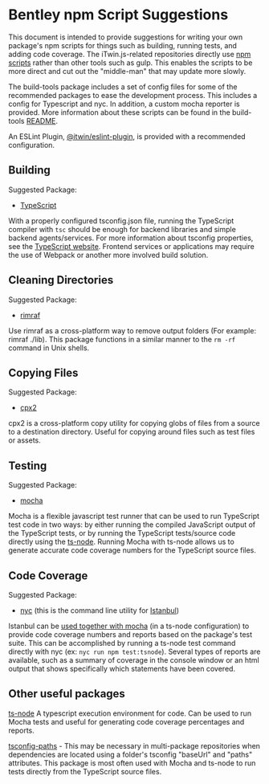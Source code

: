 # Bentley npm Script Suggestions

This document is intended to provide suggestions for writing your own package's npm scripts for things such as building, running tests, and adding code coverage. The iTwin.js-related repositories directly use [npm scripts](https://docs.npmjs.com/cli/v8/using-npm/scripts) rather than other tools such as gulp. This enables the scripts to be more direct and cut out the "middle-man" that may update more slowly.

The build-tools package includes a set of config files for some of the recommended packages to ease the development process. This includes a config for Typescript and nyc. In addition, a custom mocha reporter is provided. More information about these scripts can be found in the build-tools [README](https://www.npmjs.com/package/@itwin/build-tools).

An ESLint Plugin, [@itwin/eslint-plugin](https://www.npmjs.com/package/@itwin/eslint-plugin), is provided with a recommended configuration.

## Building

Suggested Package:

- [TypeScript](https://www.typescriptlang.org/)

With a properly configured tsconfig.json file, running the TypeScript compiler with `tsc` should be enough for backend libraries and simple backend agents/services. For more information about tsconfig properties, see the [TypeScript website](https://www.typescriptlang.org/docs/handbook/tsconfig-json.html). Frontend services or applications may require the use of Webpack or another more involved build solution.

## Cleaning Directories

Suggested Package:

- [rimraf](https://github.com/isaacs/rimraf)

Use rimraf as a cross-platform way to remove output folders (For example: rimraf ./lib). This package functions in a similar manner to the `rm -rf` command in Unix shells.

## Copying Files

Suggested Package:

- [cpx2](https://www.npmjs.com/package/cpx2)

cpx2 is a cross-platform copy utility for copying globs of files from a source to a destination directory. Useful for copying around files such as test files or assets.

## Testing

Suggested Package:

- [mocha](https://mochajs.org/)

Mocha is a flexible javascript test runner that can be used to run TypeScript test code in two ways: by either running the compiled JavaScript output of the TypeScript tests, or by running the TypeScript tests/source code directly using the [ts-node](https://github.com/TypeStrong/ts-node). Running Mocha with ts-node allows us to generate accurate code coverage numbers for the TypeScript source files.

## Code Coverage

Suggested Package:

- [nyc](https://github.com/istanbuljs/nyc) (this is the command line utility for [Istanbul](https://istanbul.js.org/))

Istanbul can be [used together with mocha](http://rundef.com/typescript-code-coverage-istanbul-nyc) (in a ts-node configuration) to provide code coverage numbers and reports based on the package's test suite. This can be accomplished by running a ts-node test command directly with nyc (ex: `nyc run npm test:tsnode`). Several types of reports are available, such as a summary of coverage in the console window or an html output that shows specifically which statements have been covered.

## Other useful packages

[ts-node](https://github.com/TypeStrong/ts-node) A typescript execution environment for code. Can be used to run Mocha tests and useful for generating code coverage percentages and reports.

[tsconfig-paths](https://www.npmjs.com/package/tsconfig-paths) - This may be necessary in multi-package repositories when dependencies are located using a folder's tsconfig "baseUrl" and "paths" attributes. This package is most often used with Mocha and ts-node to run tests directly from the TypeScript source files.
